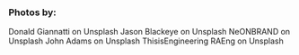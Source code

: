### Photos by:

Donald Giannatti on Unsplash
Jason Blackeye on Unsplash
NeONBRAND on Unsplash
John Adams on Unsplash
ThisisEngineering RAEng on Unsplash
